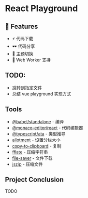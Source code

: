 # React Playground
## 🚀 Features
 - ⚡ 代码下载
 - 🕶 代码分享
 - 🎪 主题切换
 - 🎩 Web Worker 支持

## TODO:
 - 跳转到指定文件
 - 总结 vue playground 实现方式

## Tools
 - [@babel/standalone](https://babel.dev/docs/babel-standalone) - 编译
 - [@monaco-editor/react](https://github.com/suren-atoyan/monaco-react) - 代码编辑器
 - [@typescript/ata](https://www.npmjs.com/package/@typescript/ata) - 类型推导
 - [allotment](https://github.com/johnwalley/allotment) - 设置分栏大小
 - [copy-to-clipboard](https://github.com/sudodoki/copy-to-clipboard) - 复制
 - [fflate](https://github.com/101arrowz/fflate) - 压缩字符串
 - [file-saver](https://github.com/eligrey/FileSaver.js) - 文件下载
 - [jszip](https://github.com/Stuk/jszip) - 压缩文件

## Project Conclusion
TODO
